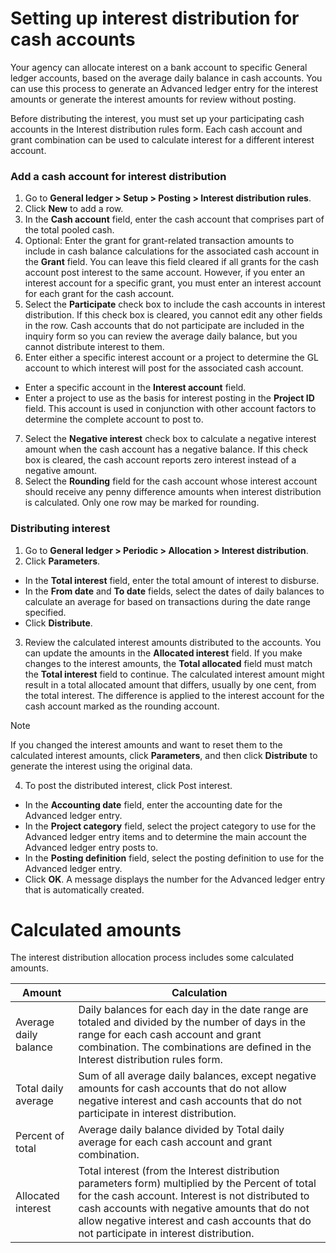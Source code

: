 # Setting up interest distribution for cash accounts

Your agency can allocate interest on a bank account to specific General ledger accounts, based on the average daily balance in cash accounts. You can use this process to generate an Advanced ledger entry for the interest amounts or generate the interest amounts for review without posting.

Before distributing the interest, you must set up your participating cash accounts in the Interest distribution rules form. Each cash account and grant combination can be used to calculate interest for a different interest account.

### Add a cash account for interest distribution

1. Go to **General ledger > Setup > Posting > Interest distribution rules**.
2. Click **New** to add a row.
3. In the **Cash account** field, enter the cash account that comprises part of the total pooled cash.
4. Optional: Enter the grant for grant-related transaction amounts to include in cash balance calculations for the associated cash account in the **Grant** field. You can leave this field cleared if all grants for the cash account post interest to the same account. However, if you enter an interest account for a specific grant, you must enter an interest account for each grant for the cash account.
5. Select the **Participate** check box to include the cash accounts in interest distribution. If this check box is cleared, you cannot edit any other fields in the row. Cash accounts that do not participate are included in the inquiry form so you can review the average daily balance, but you cannot distribute interest to them.
6. Enter either a specific interest account or a project to determine the GL account to which interest will post for the associated cash account. 
  - Enter a specific account in the **Interest account** field.
  - Enter a project to use as the basis for interest posting in the **Project ID** field. This account is used in conjunction with other account factors to determine the complete account to post to.
7. Select the **Negative interest** check box to calculate a negative interest amount when the cash account has a negative balance. If this check box is cleared, the cash account reports zero interest instead of a negative amount.
8. Select the **Rounding** field for the cash account whose interest account should receive any penny difference amounts when interest distribution is calculated. Only one row may be marked for rounding.

### Distributing interest
1. Go to **General ledger > Periodic > Allocation > Interest distribution**.
2. Click **Parameters**. 
  - In the **Total interest** field, enter the total amount of interest to disburse.
  - In the **From date** and **To date** fields, select the dates of daily balances to calculate an average for based on transactions during the date range specified.
  - Click **Distribute**.
3. Review the calculated interest amounts distributed to the accounts. You can update the amounts in the **Allocated interest** field. If you make changes to the interest amounts, the **Total allocated** field must match the **Total interest** field to continue.  The calculated interest amount might result in a total allocated amount that differs, usually by one cent, from the total interest. The difference is applied to the interest account for the cash account marked as the rounding account. 

>[!NOTE]
>If you changed the interest amounts and want to reset them to the calculated interest amounts, click **Parameters**, and then click **Distribute** to generate the interest using the original data.

4. To post the distributed interest, click Post interest. 
  - In the **Accounting date** field, enter the accounting date for the Advanced ledger entry.
  - In the **Project category** field, select the project category to use for the Advanced ledger entry items and to determine the main account the Advanced ledger entry posts to.
  - In the **Posting definition** field, select the posting definition to use for the Advanced ledger entry.
  - Click **OK**. A message displays the number for the Advanced ledger entry that is automatically created.

# Calculated amounts
The interest distribution allocation process includes some calculated amounts.

|Amount                 | Calculation |
|-----------------------|----------------------------------------------------------------------------------------------------------------------------------------------------------------------------------------------------------------------------|
| Average daily balance | Daily balances for each day in the date range are totaled and divided by the number of days in the range for each cash account and grant combination. The combinations are defined in the Interest distribution rules form.|
| Total daily average   | Sum of all average daily balances, except negative amounts for cash accounts that do not allow negative interest and cash accounts that do not participate in interest distribution.|
| Percent of total      | Average daily balance divided by Total daily average for each cash account and grant combination. |
| Allocated interest    | Total interest (from the Interest distribution parameters form) multiplied by the Percent of total for the cash account. Interest is not distributed to cash accounts with negative amounts that do not allow negative interest and cash accounts that do not participate in interest distribution. |


